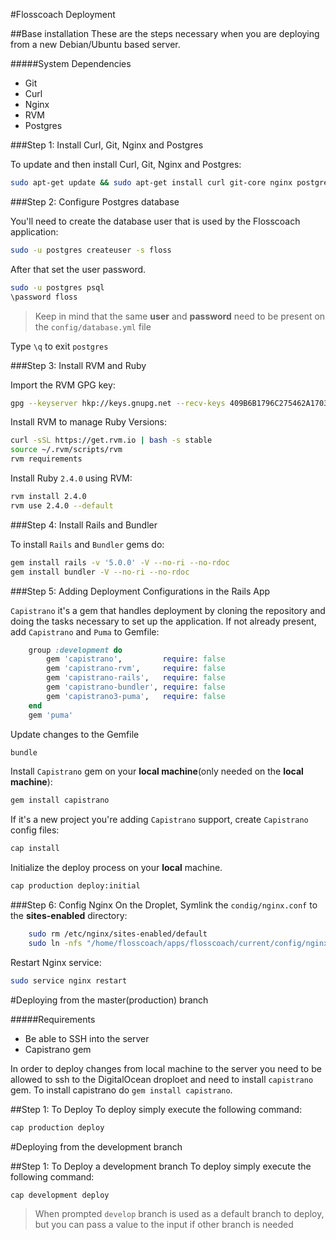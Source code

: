 #Flosscoach Deployment

##Base installation
These are the steps necessary when you are deploying from a new Debian/Ubuntu based server.

#####System Dependencies
- Git
- Curl
- Nginx
- RVM
- Postgres

###Step 1: Install Curl, Git, Nginx and Postgres

To update and then install Curl, Git, Nginx and Postgres:

```bash
sudo apt-get update && sudo apt-get install curl git-core nginx postgresql postgresql-contrib libpq-dev -y
```
###Step 2: Configure Postgres database

You'll need to create the database user that is used by the Flosscoach application:

```bash
sudo -u postgres createuser -s floss
```
After that set the user password.
```bash
sudo -u postgres psql
\password floss
```
>Keep in mind that the same **user** and **password** need to be present on the `config/database.yml` file

Type `\q` to exit `postgres`

###Step 3: Install RVM and Ruby

Import the RVM GPG key:
```bash
gpg --keyserver hkp://keys.gnupg.net --recv-keys 409B6B1796C275462A1703113804BB82D39DC0E3
```
Install RVM to manage Ruby Versions:

```bash
curl -sSL https://get.rvm.io | bash -s stable
source ~/.rvm/scripts/rvm
rvm requirements
```
Install Ruby `2.4.0` using RVM:

```bash
rvm install 2.4.0
rvm use 2.4.0 --default
```

###Step 4: Install Rails and Bundler

To install `Rails` and `Bundler` gems do:

```bash
gem install rails -v '5.0.0' -V --no-ri --no-rdoc
gem install bundler -V --no-ri --no-rdoc
```

###Step 5: Adding Deployment Configurations in the Rails App

`Capistrano` it's a gem that handles deployment by cloning the repository and doing the tasks necessary to set up the application.
If not already present, add `Capistrano` and `Puma` to Gemfile: 
```ruby
	group :development do
	    gem 'capistrano',         require: false
	    gem 'capistrano-rvm',     require: false
	    gem 'capistrano-rails',   require: false
	    gem 'capistrano-bundler', require: false
	    gem 'capistrano3-puma',   require: false
	end
	gem 'puma'
```
Update changes to the Gemfile

```bash
bundle
```

Install `Capistrano` gem on your **local machine**(only needed on the **local machine**):

```ruby
gem install capistrano
```
		
If it's a new project you're adding `Capistrano` support, create `Capistrano` config files:

```ruby
cap install
```

Initialize the deploy process on your **local** machine.

```bash
cap production deploy:initial
```

###Step 6: Config Nginx
On the Droplet, Symlink the `condig/nginx.conf` to the **sites-enabled** directory:
```bash
    sudo rm /etc/nginx/sites-enabled/default
    sudo ln -nfs "/home/flosscoach/apps/flosscoach/current/config/nginx.conf" "/etc/nginx/sites-enabled/flosscoach"

```
Restart Nginx service:

```bash
sudo service nginx restart
```

#Deploying from the master(production) branch

#####Requirements
- Be able to SSH into the server
- Capistrano gem


In order to deploy changes from local machine to the server you need to be allowed to ssh to the DigitalOcean droploet and need to install `capistrano` gem. To install capistrano do `gem install capistrano`.

##Step 1: To  Deploy
To deploy simply execute the following command:
```bash
cap production deploy
```

#Deploying from the development branch

##Step 1: To Deploy a development branch
To deploy simply execute the following command:
```bash
cap development deploy
```
> When prompted `develop` branch is used as a default branch to deploy, but you can pass a value to the input if other branch is needed
